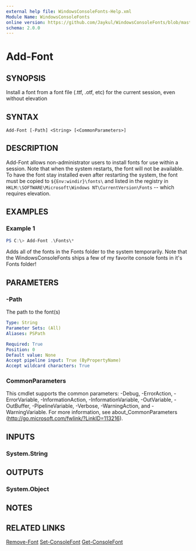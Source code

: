```yaml
---
external help file: WindowsConsoleFonts-Help.xml
Module Name: WindowsConsoleFonts
online version: https://github.com/Jaykul/WindowsConsoleFonts/blob/master/Docs/Add-Font.md
schema: 2.0.0
---
```


# Add-Font

## SYNOPSIS

Install a font from a font file (.ttf, .otf, etc) for the current session, even without elevation

## SYNTAX

```
Add-Font [-Path] <String> [<CommonParameters>]
```

## DESCRIPTION
Add-Font allows non-administrator users to install fonts for use within a session. Note that when the system restarts, the font will not be available. To have the font stay installed even after restarting the system, the font must be copied to `${Env:windir}\fonts\` and listed in the registry in `HKLM:\SOFTWARE\Microsoft\Windows NT\CurrentVersion\Fonts` -- which requires elevation.

## EXAMPLES

### Example 1
```powershell
PS C:\> Add-Font .\Fonts\*
```

Adds all of the fonts in the Fonts folder to the system temporarily. Note that the WindowsConsoleFonts ships a few of my favorite console fonts in it's Fonts folder!

## PARAMETERS

### -Path
The path to the font(s)

```yaml
Type: String
Parameter Sets: (All)
Aliases: PSPath

Required: True
Position: 0
Default value: None
Accept pipeline input: True (ByPropertyName)
Accept wildcard characters: True
```

### CommonParameters
This cmdlet supports the common parameters: -Debug, -ErrorAction, -ErrorVariable, -InformationAction, -InformationVariable, -OutVariable, -OutBuffer, -PipelineVariable, -Verbose, -WarningAction, and -WarningVariable.
For more information, see about_CommonParameters (http://go.microsoft.com/fwlink/?LinkID=113216).

## INPUTS

### System.String

## OUTPUTS

### System.Object
## NOTES

## RELATED LINKS
[Remove-Font](Remove-Font)
[Set-ConsoleFont](Set-ConsoleFont)
[Get-ConsoleFont](Get-ConsoleFont)